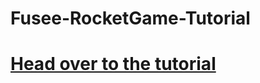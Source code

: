 Fusee-RocketGame-Tutorial
=========================
# [Head over to the tutorial](/FUSEEProjectTeam/Fusee-RocketGame-Tutorial/wiki)
